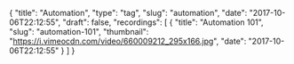 {
  "title": "Automation",
  "type": "tag",
  "slug": "automation",
  "date": "2017-10-06T22:12:55",
  "draft": false,
  "recordings": [
    {
      "title": "Automation 101",
      "slug": "automation-101",
      "thumbnail": "https://i.vimeocdn.com/video/660009212_295x166.jpg",
      "date": "2017-10-06T22:12:55"
    }
  ]
}